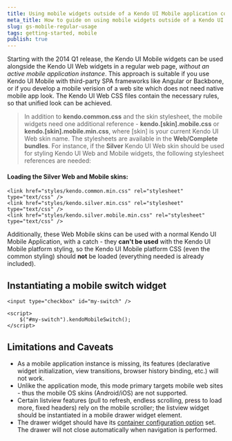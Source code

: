 ```yaml
---
title: Using mobile widgets outside of a Kendo UI Mobile application container
meta_title: How to guide on using mobile widgets outside of a Kendo UI Mobile application container
slug: gs-mobile-regular-usage
tags: getting-started, mobile
publish: true
---
```


Starting with the 2014 Q1 release, the Kendo UI Mobile widgets can be used alongside the Kendo UI Web widgets in a regular web page, *without an active mobile application instance*.
This approach is suitable if you use Kendo UI Mobile with third-party SPA frameworks like Angular or Backbone, or if you develop a mobile verision of a web site which does not need native mobile app look.
The Kendo UI Web CSS files contain the necessary rules, so that unified look can be achieved.

> In addition to **kendo.common.css** and the skin stylesheet, the mobile widgets need one additional reference - **kendo.[skin].mobile.css** or **kendo.[skin].mobile.min.css**, where [skin] is your current Kendo UI Web skin name.
The stylesheets are available in the **Web/Complete bundles**. For instance, if the **Silver** Kendo UI Web skin should be used for styling Kendo UI Web and Mobile widgets, the following stylesheet references are needed:

#### Loading the Silver Web and Mobile skins:

    <link href="styles/kendo.common.min.css" rel="stylesheet" type="text/css" />
    <link href="styles/kendo.silver.min.css" rel="stylesheet" type="text/css" />
    <link href="styles/kendo.silver.mobile.min.css" rel="stylesheet" type="text/css" />

Additionally, these Web Mobile skins can be used with a normal Kendo UI Mobile Application, with a catch - they **can't be used** with the Kendo UI Mobile platform styling,
so the Kendo UI Mobile platform CSS (even the common styling) should **not** be loaded (everything needed is already included).

## Instantiating a mobile switch widget

    <input type="checkbox" id="my-switch" />

    <script>
        $("#my-switch").kendoMobileSwitch();
    </script>


## Limitations and Caveats

- As a mobile application instance is missing, its features (declarative widget initialization, view transitions, browser history binding, etc.) will not work.
- Unlike the application mode, this mode primary targets mobile web sites - thus the mobile OS skins (Android/iOS) are not supported.
- Certain listview features (pull to refresh, endless scrolling, press to load more, fixed headers) rely on the mobile scroller; the listview widget should be instantiated in a mobile drawer widget element.
- The drawer widget should have its [container configuration option](/api/mobile/drawer/#configuration-container) set. The drawer will not close automatically when navigation is performed.

